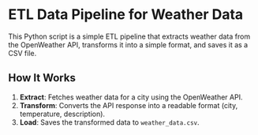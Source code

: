 # ETL Data Pipeline for Weather Data

This Python script is a simple ETL pipeline that extracts weather data from the OpenWeather API, transforms it into a simple format, and saves it as a CSV file.

## How It Works
1. **Extract**: Fetches weather data for a city using the OpenWeather API.
2. **Transform**: Converts the API response into a readable format (city, temperature, description).
3. **Load**: Saves the transformed data to `weather_data.csv`.
